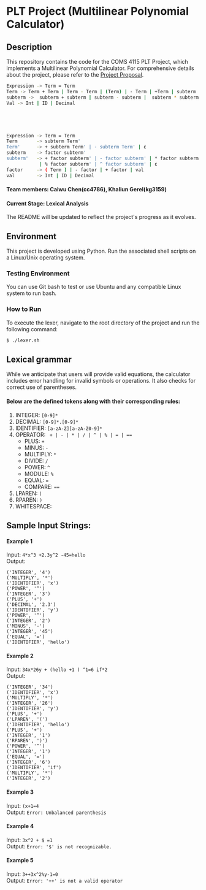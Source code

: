 # PLT Project (Multilinear Polynomial Calculator)

## Description
This repository contains the code for the COMS 4115 PLT Project, which implements a Multilinear Polynomial Calculator. For comprehensive details about the project, please refer to the [Project Proposal](https://github.com/4115-project/PLTProject/blob/main/assignments/proposal.pdf).



```bash
Expression -> Term = Term
Term -> Term + Term | Term - Term | (Term) | - Term | +Term | subterm
subterm ->  subterm + subterm | subterm - subterm |  subterm * subterm | subterm % subterm | subterm subterm | subterm ^ subterm | subterm / subterm | (subterm) | val
Val -> Int | ID | Decimal





Expression -> Term = Term
Term       -> subterm Term'
Term'      -> + subterm Term' | - subterm Term' | ε
subterm    -> factor subterm'
subterm'   -> + factor subterm' | - factor subterm' | * factor subterm' | / factor subterm' 
            | % factor subterm' | ^ factor subterm' | ε
factor     -> ( Term ) | - factor | + factor | val
val        -> Int | ID | Decimal

```
#### Team members: Caiwu Chen(cc4786), Khaliun Gerel(kg3159)

#### Current Stage: Lexical Analysis
The README will be updated to reflect the project's progress as it evolves.

## Environment
This project is developed using Python. Run the associated shell scripts on a Linux/Unix operating system.

### Testing Environment
You can use Git bash to test or use Ubuntu and any compatible Linux system to run bash. <br />

### How to Run
To execute the lexer, navigate to the root directory of the project and run the following command:
```bash
$ ./lexer.sh
```

## Lexical grammar
While we anticipate that users will provide valid equations, the calculator includes error handling for invalid symbols or operations. It also checks for correct use of parentheses.
#### Below are the defined tokens along with their corresponding rules:
1. INTEGER: ```[0-9]*```
2. DECIMAL: ```[0-9]*.[0-9]*```
3. IDENTIFIER: ```[a-zA-Z][a-zA-Z0-9]*```
4. OPERATOR: ``` + | - | * | / | ^ | % | = | ==```
   - PLUS: ```+```
   - MINUS: ```-```
   - MULTIPLY: ```*```
   - DIVIDE: ```/```
   - POWER: ```^```
   - MODULE: ```%```
   - EQUAL: ```=```
   - COMPARE: ```==```
5. LPAREN: ```(```
6. RPAREN: ```)```
7. WHITESPACE: ``` ```

## Sample Input Strings:

#### Example 1
Input: ```4*x^3 +2.3y^2 -45=hello``` <br />
Output: 
```
('INTEGER', '4')
('MULTIPLY', '*')
('IDENTIFIER', 'x')
('POWER', '^')
('INTEGER', '3')
('PLUS', '+')
('DECIMAL', '2.3')
('IDENTIFIER', 'y')
('POWER', '^')
('INTEGER', '2')
('MINUS', '-')
('INTEGER', '45')
('EQUAL', '=')
('IDENTIFIER', 'hello')
```

#### Example 2
Input: ```34x*26y + (hello +1 ) ^1=6 if*2``` <br />
Output: 
```
('INTEGER', '34')
('IDENTIFIER', 'x')
('MULTIPLY', '*')
('INTEGER', '26')
('IDENTIFIER', 'y')
('PLUS', '+')
('LPAREN', '(')
('IDENTIFIER', 'hello')
('PLUS', '+')
('INTEGER', '1')
('RPAREN', ')')
('POWER', '^')
('INTEGER', '1')
('EQUAL', '=')
('INTEGER', '6')
('IDENTIFIER', 'if')
('MULTIPLY', '*')
('INTEGER', '2')
```

#### Example 3
Input: ```(x+1=4``` <br />
Output: 
```Error: Unbalanced parenthesis```

#### Example 4
Input: ```3x^2 + $ =1``` <br />
Output: 
```Error: '$' is not recognizable.```

#### Example 5
Input: ```3++3x^2%y-1=0``` <br />
Output: 
```Error: '++' is not a valid operator```
